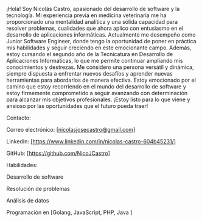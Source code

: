¡Hola! Soy Nicolás Castro, apasionado del desarrollo de software y la tecnología. Mi experiencia previa en medicina veterinaria me ha proporcionado una mentalidad analítica y una sólida capacidad para resolver problemas, cualidades que ahora aplico con entusiasmo en el desarrollo de aplicaciones informáticas.
Actualmente me desempeño como Junior Software Engineer, donde tengo la oportunidad de poner en práctica mis habilidades y seguir creciendo en este emocionante campo. Además, estoy cursando el segundo año de la Tecnicatura en Desarrollo de Aplicaciones Informáticas, lo que me permite continuar ampliando mis conocimientos y destrezas.
Me considero una persona versátil y dinámica, siempre dispuesta a enfrentar nuevos desafíos y aprender nuevas herramientas para abordarlos de manera efectiva. Estoy emocionado por el camino que estoy recorriendo en el mundo del desarrollo de software y estoy firmemente comprometido a seguir avanzando con determinación para alcanzar mis objetivos profesionales. ¡Estoy listo para lo que viene y ansioso por las oportunidades que el futuro pueda traer!

Contacto:

  Correo electrónico: [nicolasjosecastro@gmail.com]
  
  LinkedIn: [https://www.linkedin.com/in/nicolas-castro-604b45231/]
  
  GitHub: [https://github.com/NicoJCastro]
  
Habilidades:

  Desarrollo de software
  
  Resolución de problemas
  
  Análisis de datos
  
  Programación en [Golang, JavaScript, PHP, Java ]
